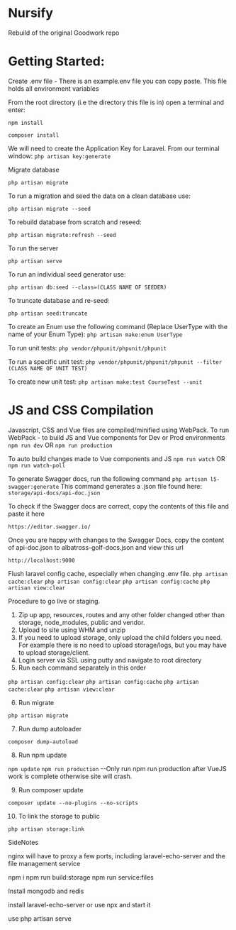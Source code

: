 # Nursify
Rebuild of the original Goodwork repo 
# Getting Started:

Create .env file - There is an example.env file you can copy paste. This file holds all environment variables

From the root directory (i.e the directory this file is in) open a terminal and enter:

``npm install``

``composer install``

We will need to create the Application Key for Laravel. From our terminal window:
``php artisan key:generate``

Migrate database

``php artisan migrate``

To run a migration and seed the data on a clean database use:

``php artisan migrate --seed``

To rebuild database from scratch and reseed:

``php artisan migrate:refresh --seed``

To run the server

``php artisan serve``

To run an individual seed generator use:

``php artisan db:seed --class=(CLASS NAME OF SEEDER)``

To truncate database and re-seed:

``php artisan seed:truncate``

To create an Enum use the following command (Replace UserType with the name of your Enum Type):
``php artisan make:enum UserType``

To run unit tests:
``php vendor/phpunit/phpunit/phpunit``

To run a specific unit test:
``php vendor/phpunit/phpunit/phpunit --filter (CLASS NAME OF UNIT TEST)``

To create new unit test: 
``php artisan make:test CourseTest --unit``

# JS and CSS Compilation
Javascript, CSS and Vue files are compiled/minified using WebPack.
To run WebPack - to build JS and Vue components for Dev or Prod environments
``npm run dev``
OR
``npm run production``

To auto build changes made to Vue components and JS
``npm run watch``
OR
``npm run watch-poll``

To generate Swagger docs, run the following command
``php artisan l5-swagger:generate``
This command generates a .json file found here:
``storage/api-docs/api-doc.json``

To check if the Swagger docs are correct, copy the contents of this file and paste it here

``https://editor.swagger.io/``

Once you are happy with changes to the Swagger Docs, copy the content of api-doc.json to albatross-golf-docs.json and view this url

``http://localhost:9000``

Flush laravel config cache, especially when changing .env file.
``php artisan cache:clear``
``php artisan config:clear``
``php artisan config:cache``
``php artisan view:clear``

Procedure to go live or staging.
1) Zip up app, resources, routes and any other folder changed other than storage, node_modules, public and vendor.
2) Upload to site using WHM and unzip
3) If you need to upload storage, only upload the child folders you need. For example there is no need to upload storage/logs, but you may have to upload storage/client.
4) Login server via SSL using putty and navigate to root directory
5) Run each command separately in this order

``php artisan config:clear``
``php artisan config:cache``
``php artisan cache:clear``
``php artisan view:clear``

6) Run migrate

``php artisan migrate``

7) Run dump autoloader

``composer dump-autoload``

8) Run npm update

``npm update``
``npm run production`` --Only run npm run production after VueJS work is complete otherwise site will crash.

9) Run composer update

``composer update --no-plugins --no-scripts``

10) To link the storage to public

``php artisan storage:link``


SideNotes

nginx will have to proxy a few ports, including laravel-echo-server and the file management service

npm i
npm run build:storage
npm run service:files

Install mongodb and redis

install laravel-echo-server or use npx and start it

use php artisan serve